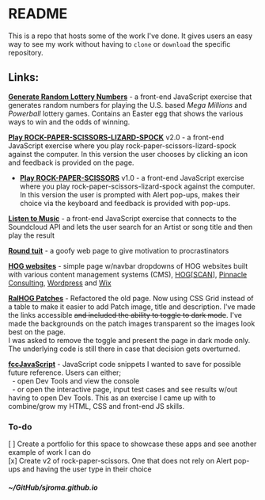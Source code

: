 # README  
This is a repo that hosts some of the work I've done. It gives users an easy way to see my work without having to `clone` or `download` the specific repository.  

## Links:  
**[Generate Random Lottery Numbers](https://sjroma.github.io/lotterynumbers)** - a front-end JavaScript exercise that generates random numbers for playing the U.S. based _Mega Millions_ and _Powerball_ lottery games. Contains an Easter egg that shows the various ways to win and the odds of winning.  

**[Play ROCK-PAPER-SCISSORS-LIZARD-SPOCK](https://sjroma.github.io/rpsls)** v2.0 - a front-end JavaScript exercise where you play rock-paper-scissors-lizard-spock against the computer. In this version the user chooses by clicking an icon and feedback is provided on the page.  

  * **[Play ROCK-PAPER-SCISSORS](https://sjroma.github.io/rps)** v1.0 - a front-end JavaScript exercise where you play rock-paper-scissors-lizard-spock against the computer. In this version the user is prompted with Alert pop-ups, makes their choice via the keyboard and feedback is provided with pop-ups.

**[Listen to Music](https://sjroma.github.io/soundcloud)** - a front-end JavaScript exercise that connects to the Soundcloud API and lets the user search for an Artist or song title and then play the result  

**[Round tuit](http://sjroma.github.io/roundtuit)** - a goofy web page to give motivation to procrastinators  

**[HOG websites](https://sjroma.github.io/HOGsites)** - simple page w/navbar dropdowns of HOG websites built with various content management systems (CMS), [HOG[SCAN]](https://www.hogscan.com), [Pinnacle Consulting](http://pin-consult.com), [Wordpress](https://wordpress.com) and [Wix](https://www.wix.com)  

**[RalHOG Patches](https://sjroma.github.io/patchesPage)** - Refactored the old page. Now using CSS Grid instead of a table to make it easier to add Patch image, title and description. I've made the links accessible ~~and included the ability to toggle to dark mode~~.  I've made the backgrounds on the patch images transparent so the images look best on the page.  
I was asked to remove the toggle and present the page in dark mode only. The underlying code is still there in case that decision gets overturned. 

**[fccJavaScript](http://sjroma.github.io/fccjs)** - JavaScript code snippets I wanted to save for possible future reference. Users can either;  
&nbsp;&nbsp;- open Dev Tools and view the console  
&nbsp;&nbsp;- or open the interactive page, input test cases and see results w/out having to open Dev Tools. This as an exercise I came up with to combine/grow my HTML, CSS and front-end JS skills. 

### To-do
[ ] Create a portfolio for this space to showcase these apps and see another example of work I can do  
[x] Create v2 of rock-paper-scissors. One that does not rely on Alert pop-ups and having the user type in their choice  

##### ~/GitHub/sjroma.github.io  
